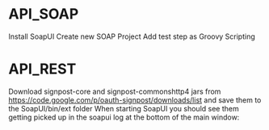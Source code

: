 # API_SOAP
Install SoapUI
Create new SOAP Project
Add test step as Groovy Scripting

# API_REST
Download signpost-core and signpost-commonshttp4 jars from https://code.google.com/p/oauth-signpost/downloads/list and save them to the SoapUI/bin/ext folder
When starting SoapUI you should see them getting picked up in the soapui log at the bottom of the main window:

